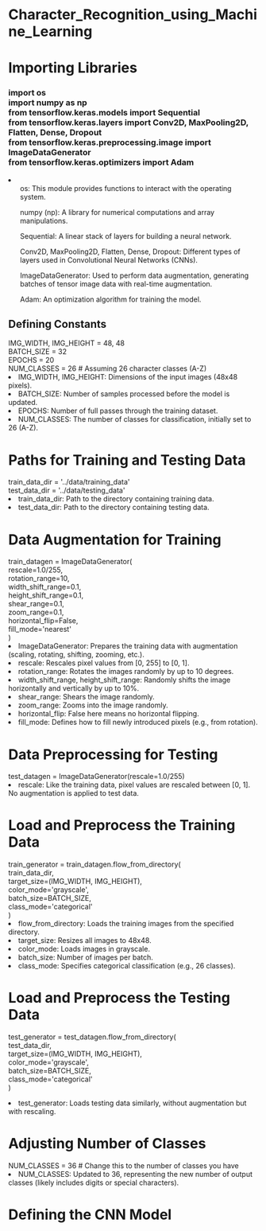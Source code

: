 ﻿# Character_Recognition_using_Machine_Learning
<h1>Importing Libraries</h1>
<h3>
import os<br>
import numpy as np<br>
from tensorflow.keras.models import Sequential<br>
from tensorflow.keras.layers import Conv2D, MaxPooling2D, Flatten, Dense, Dropout<br>
from tensorflow.keras.preprocessing.image import ImageDataGenerator<br>
from tensorflow.keras.optimizers import Adam</h3>
<li>
  <ol>os: This module provides functions to interact with the operating system.</ol>
<ol>numpy (np): A library for numerical computations and array manipulations.</ol>
<ol>Sequential: A linear stack of layers for building a neural network.</ol>
<ol>Conv2D, MaxPooling2D, Flatten, Dense, Dropout: Different types of layers used in Convolutional Neural Networks (CNNs).</ol>
<ol>ImageDataGenerator: Used to perform data augmentation, generating batches of tensor image data with real-time augmentation.</ol>
<ol>Adam: An optimization algorithm for training the model.</ol></li>
<h2>Defining Constants
</h2>
IMG_WIDTH, IMG_HEIGHT = 48, 48<br>
BATCH_SIZE = 32<br>
EPOCHS = 20<br>
NUM_CLASSES = 26  # Assuming 26 character classes (A-Z)<br>
<li>IMG_WIDTH, IMG_HEIGHT: Dimensions of the input images (48x48 pixels).</li>
<li>BATCH_SIZE: Number of samples processed before the model is updated.
</li>
<li>EPOCHS: Number of full passes through the training dataset.</li>
<li>NUM_CLASSES: The number of classes for classification, initially set to 26 (A-Z).</li>

<h1>Paths for Training and Testing Data</h1>
train_data_dir = '../data/training_data'<br>
test_data_dir = '../data/testing_data'<br>
<li>train_data_dir: Path to the directory containing training data.</li>
<li>test_data_dir: Path to the directory containing testing data.</li>

<h1>Data Augmentation for Training
</h1>
train_datagen = ImageDataGenerator(<br>
    rescale=1.0/255,<br>
    rotation_range=10,<br>
    width_shift_range=0.1,<br>
    height_shift_range=0.1,<br>
    shear_range=0.1,<br>
    zoom_range=0.1,<br>
    horizontal_flip=False,<br>
    fill_mode='nearest'<br>
)<br>
<li>ImageDataGenerator: Prepares the training data with augmentation (scaling, rotating, shifting, zooming, etc.).</li>
<li>rescale: Rescales pixel values from [0, 255] to [0, 1].</li>
<li>rotation_range: Rotates the images randomly by up to 10 degrees.</li>
<li>width_shift_range, height_shift_range: Randomly shifts the image horizontally and vertically by up to 10%.</li>
<li>shear_range: Shears the image randomly.</li>
<li>zoom_range: Zooms into the image randomly.</li>
<li>horizontal_flip: False here means no horizontal flipping.</li>
<li>fill_mode: Defines how to fill newly introduced pixels (e.g., from rotation).</li>

<h1>Data Preprocessing for Testing
</h1>
test_datagen = ImageDataGenerator(rescale=1.0/255)<br>
<li>rescale: Like the training data, pixel values are rescaled between [0, 1]. No augmentation is applied to test data.</li>

<h1>Load and Preprocess the Training Data
</h1>
train_generator = train_datagen.flow_from_directory(<br>
    train_data_dir,<br>
    target_size=(IMG_WIDTH, IMG_HEIGHT),<br>
    color_mode='grayscale',<br>
    batch_size=BATCH_SIZE,<br>
    class_mode='categorical'<br>
)<br>
<li>flow_from_directory: Loads the training images from the specified directory.</li>
<li>target_size: Resizes all images to 48x48.</li>
<li>color_mode: Loads images in grayscale.</li>
<li>batch_size: Number of images per batch.</li>
<li>class_mode: Specifies categorical classification (e.g., 26 classes).</li>
<h1>Load and Preprocess the Testing Data</h1>

test_generator = test_datagen.flow_from_directory(<br>
    test_data_dir,<br>
    target_size=(IMG_WIDTH, IMG_HEIGHT),<br>
    color_mode='grayscale',<br>
    batch_size=BATCH_SIZE,<br>
    class_mode='categorical'<br>
)<br>
<li>test_generator: Loads testing data similarly, without augmentation but with rescaling.</li>
<h1>Adjusting Number of Classes</h1>
NUM_CLASSES = 36  # Change this to the number of classes you have<br>
<li>NUM_CLASSES: Updated to 36, representing the new number of output classes (likely includes digits or special characters).</li>
<h1>Defining the CNN Model</h1>






